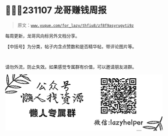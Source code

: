 # 💎🧑‍💻231107 龙哥赚钱周报

> 原文：[`www.yuque.com/for_lazy/thfiu8/zf8f9asyrugyti9z`](https://www.yuque.com/for_lazy/thfiu8/zf8f9asyrugyti9z)

每周更新，龙哥风向标另外文档分享。

【中括号】为分类，帖子内含点赞数和是否精华帖，带评论图片等。

​



请勿外流，防止失效。如果感觉专属群有价值，可以邀请朋友进群。

![](img/854fcab09ac835e640fa5f3a9fc921bd.png)









​